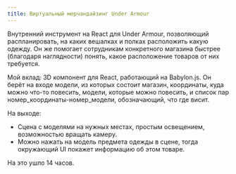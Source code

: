 ```yaml
---
title: Виртуальный мерчандайзинг Under Armour
---
```


Внутренний инструмент на React для Under Armour, позволяющий распланировать, на каких вешалках и полках расположить какую одежду.
Он же помогает сотрудникам конкретного магазина быстрее (благодаря наглядности) понять, какое расположение товаров от них требуется.

Мой вклад: 3D компонент для React, работающий на Babylon.js.
Он берёт на входе модели, из которых состоит магазин, координаты, куда можно что-то повесить, модели, которые можно повесить,
и список пар номер_координаты-номер_модели, обозначающий, что где висит.

На выходе:

- Сцена с моделями на нужных местах, простым освещением, возможностью вращать камеру.
- Можно нажать на модель предмета одежды в сцене, тогда окружающий UI покажет информацию об этом товаре.

На это ушло 14 часов.
